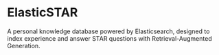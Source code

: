 # ElasticSTAR
 A personal knowledge database powered by Elasticsearch, designed to index experience and answer STAR questions with Retrieval-Augmented Generation.
